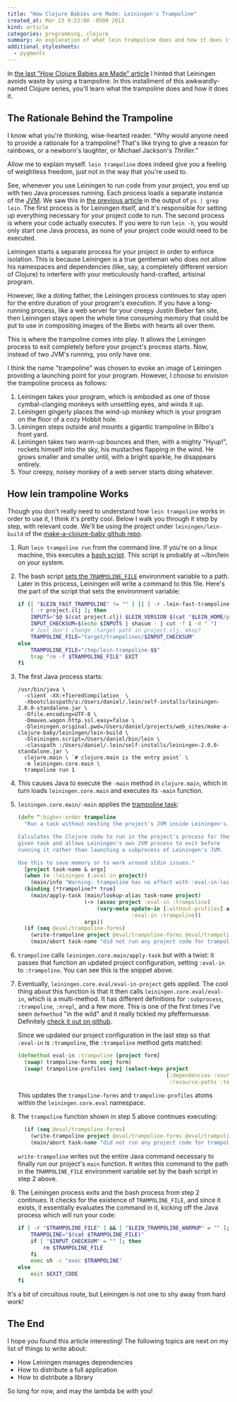 ```yaml
---
title: "How Clojure Babies are Made: Leiningen's Trampoline"
created_at: Mar 23 9:23:00 -0500 2013
kind: article
categories: programming, clojure
summary: An explanation of what lein trampoline does and how it does it.
additional_stylesheets:
  - pygments
---
```


In
[the last "How Clojure Babies are Made" article](/programming/how-clojure-babies-are-made-lein-run/)
I hinted that Leiningen avoids waste by using a trampoline. In this
installment of this awkwardly-named Clojure series, you'll learn what
the trampoline does and how it does it.

## The Rationale Behind the Trampoline

I know what you're thinking, wise-hearted reader. "Why would anyone
need to provide a rationale for a trampoline? That's like trying to
give a reason for rainbows, or a newborn's laughter, or Michael
Jackson's _Thriller_."

Allow me to explain myself. `lein trampoline` does indeed give you a
feeling of weightless freedom, just not in the way that you're used
to.

See, whenever you use Leiningen to run code from your project, you end
up with two Java processes running. Each process loads a separate
instance of the
[JVM](http://en.wikipedia.org/wiki/Java_virtual_machine). We saw this
in
[the previous article](/programming/how-clojure-babies-are-made-lein-run/)
in the output of `ps | grep lein`. The first process is for Leiningen
itself, and it's responsible for setting up everything necessary for
your project code to run. The second process is where your code
actually executes. If you were to run `lein -h`, you would only start
one Java process, as none of your project code would need to be
executed.

Leiningen starts a separate process for your project in order to
enforce isolation. This is because Leiningen is a true gentleman who
does not allow his namespaces and dependencies (like, say, a
completely different version of Clojure) to interfere with your
meticulously hand-crafted, artisinal program.

However, like a doting father, the Leiningen process continues to stay
open for the entire duration of your program's execution. If you have
a long-running process, like a web server for your creepy Justin
Bieber fan site, then Leiningen stays open the whole time consuming
memory that could be put to use in compositing images of the Biebs
with hearts all over them. 

This is where the trampoline comes into play. It allows the Leiningen
process to exit completely before your project's process starts. Now,
instead of two JVM's running, you only have one.

I think the name "trampoline" was chosen to evoke an image of
Leiningen providing a launching point for your program. However, I
choose to envision the trampoline process as follows:

1. Leiningen takes your program, which is embodied as one of those
   cymbal-clanging monkeys with unsettling eyes, and winds it up.
2. Leiningen gingerly places the wind-up monkey which is your program
   on the floor of a cozy Hobbit hole.
3. Leiningen steps outside and mounts a gigantic trampoline in Bilbo's
   front yard.
4. Leiningen takes two warm-up bounces and then, with a mighty
   "Hyup!", rockets himself into the sky, his mustaches flapping in
   the wind. He grows smaller and smaller until, with a bright
   sparkle, he disappears entirely.
5. Your creepy, noisey monkey of a web server starts doing whatever.

## How lein trampoline Works

Though you don't really need to understand how `lein trampoline` works
in order to use it, I think it's pretty cool. Below I walk you through
it step by step, with relevant code. We'll be using the project under
`leiningen/lein-build` of the
[make-a-clojure-baby github repo](https://github.com/flyingmachine/make-a-clojure-baby/tree/master/leiningen/lein-build).

1.  Run `lein trampoline run` from the command line. If you're on a linux machine,
    this executes a
    [bash script](https://github.com/technomancy/leiningen/blob/6a70dc32362406be17189adc3c3a8d49e6594810/bin/lein).
    This script is probably at ~/bin/lein on your system.

2.  The bash script
    [sets the `TRAMPOLINE_FILE`](https://github.com/technomancy/leiningen/blob/6a70dc32362406be17189adc3c3a8d49e6594810/bin/lein#L273)
    environment variable to a path. Later in this process, Leiningen
    will write a command to this file. Here's the part of the script
    that sets the environment variable:

    ```bash
    if ([ "$LEIN_FAST_TRAMPOLINE" != "" ] || [ -r .lein-fast-trampoline ]) &&
        [ -r project.clj ]; then
        INPUTS="$@ $(cat project.clj) $LEIN_VERSION $(cat "$LEIN_HOME/profiles.clj")"
        INPUT_CHECKSUM=$(echo $INPUTS | shasum - | cut -f 1 -d " ")
        # Just don't change :target-path in project.clj, mkay?
        TRAMPOLINE_FILE="target/trampolines/$INPUT_CHECKSUM"
    else
        TRAMPOLINE_FILE="/tmp/lein-trampoline-$$"
        trap "rm -f $TRAMPOLINE_FILE" EXIT
    fi
    ```


3.  The first Java process starts:

    ```
    /usr/bin/java \
      -client -XX:+TieredCompilation  \
      -Xbootclasspath/a:/Users/daniel/.lein/self-installs/leiningen-2.0.0-standalone.jar \
      -Dfile.encoding=UTF-8 \
      -Dmaven.wagon.http.ssl.easy=false \
      -Dleiningen.original.pwd=/Users/daniel/projects/web_sites/make-a-clojure-baby/leiningen/lein-build \
      -Dleiningen.script=/Users/daniel/bin/lein \
      -classpath :/Users/daniel/.lein/self-installs/leiningen-2.0.0-standalone.jar \
      clojure.main \ `# clojure.main is the entry point` \
      -m leiningen.core.main \
      trampoline run 1
    ```  

4.  This causes Java to execute the `-main` method in `clojure.main`,
    which in turn loads `leiningen.core.main` and executes its `-main`
    function.

5.  `leiningen.core.main/-main` applies the
    [trampoline task](https://github.com/technomancy/leiningen/blob/6a70dc32362406be17189adc3c3a8d49e6594810/src/leiningen/trampoline.clj#L44):

    ```clojure
    (defn ^:higher-order trampoline
      "Run a task without nesting the project's JVM inside Leiningen's.
    
    Calculates the Clojure code to run in the project's process for the
    given task and allows Leiningen's own JVM process to exit before
    running it rather than launching a subprocess of Leiningen's JVM.
    
    Use this to save memory or to work around stdin issues."
      [project task-name & args]
      (when (= :leiningen (:eval-in project))
        (main/info "Warning: trampoline has no effect with :eval-in-leiningen."))
      (binding [*trampoline?* true]
        (main/apply-task (main/lookup-alias task-name project)
                         (-> (assoc project :eval-in :trampoline)
                             (vary-meta update-in [:without-profiles] assoc
                                        :eval-in :trampoline))
                         args))
      (if (seq @eval/trampoline-forms)
        (write-trampoline project @eval/trampoline-forms @eval/trampoline-profiles)
        (main/abort task-name "did not run any project code for trampolining.")))
    ```

6.  `trampoline` calls `leiningen.core.main/apply-task` but with a
    twist: it passes that function an updated project configuration,
    setting `:eval-in` to `:trampoline`. You can see this is the
    snippet above.

7.  Eventually, `leiningen.core.eval/eval-in-project` gets applied. The
    cool thing about this function is that it then calls
    `leiningen.core.eval/eval-in`, which is a multi-method. It has
    different definitions for `:subprocess`, `:trampoline`, `:nrepl`,
    and a few more. This is one of the first times I've seen
    `defmethod` "in the wild" and it really tickled my pfeffernuesse.
    Definitely
    [check it out on github](https://github.com/technomancy/leiningen/blob/6a70dc32362406be17189adc3c3a8d49e6594810/leiningen-core/src/leiningen/core/eval.clj#L203).
    
    Since we updated our project configuration in the last step so that
    `:eval-in` is `:trampoline`, the `:trampoline` method gets matched:

    ```clojure
    (defmethod eval-in :trampoline [project form]
      (swap! trampoline-forms conj form)
      (swap! trampoline-profiles conj (select-keys project
                                                   [:dependencies :source-paths
                                                    :resource-paths :test-paths])))
    ```

    This updates the `trampoline-forms` and `trampoline-profiles` atoms
    within the `leiningen.core.eval` namespace.

8.  The `trampoline` function shown in step 5 above continues
    executing:

    ```clojure
      (if (seq @eval/trampoline-forms)
        (write-trampoline project @eval/trampoline-forms @eval/trampoline-profiles)
        (main/abort task-name "did not run any project code for trampolining.")))
    ```   
  
    `write-trampoline` writes out the entire Java command necessary to
    finally run our project's `main` function. It writes this command
    to the path in the `TRAMPOLINE_FILE` environment variable set by
    the bash script in step 2 above.

9.  The Leiningen process exits and the bash process from step 2
    continues. It checks for the existence of `TRAMPOLINE_FILE`, and
    since it exists, it essentially evaluates the command in it,
    kicking off the Java process which will run your code:
   
    ```bash
    if [ -r "$TRAMPOLINE_FILE" ] && [ "$LEIN_TRAMPOLINE_WARMUP" = "" ]; then
        TRAMPOLINE="$(cat $TRAMPOLINE_FILE)"
        if [ "$INPUT_CHECKSUM" = "" ]; then
            rm $TRAMPOLINE_FILE
        fi
        exec sh -c "exec $TRAMPOLINE"
    else
        exit $EXIT_CODE
    fi
    ```        

It's a bit of circuitous route, but Leiningen is not one to shy away
from hard work!

## The End

I hope you found this article interesting! The following topics are
next on my list of things to write about:

* How Leiningen manages dependencies
* How to distribute a full application
* How to distribute a library

So long for now, and may the lambda be with you!
